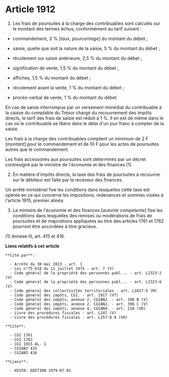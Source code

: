 # Article 1912

1. Les frais de poursuites à la charge des contribuables sont calculés sur le montant des termes échus, conformément au tarif
suivant :

- commandement, 3 % [*taux, pourcentage*] du montant du débet ;

- saisie, quelle que soit la nature de la saisie, 5 % du montant du débet ;

- récolement sur saisie antérieure, 2,5 % du montant du débet ;

- signification de vente, 1,5 % du montant du débet ;

- affiches, 1,5 % du montant du débet ;

- récolement avant la vente, 1 % du montant du débet ;

- procès-verbal de vente, 1 % du montant du débet.

En cas de saisie interrompue par un versement immédiat du contribuable à la caisse du comptable du Trésor chargé du
recouvrement des impôts directs, le tarif des frais de saisie est réduit à 1 %. Il en est de même dans le cas où le
contribuable se libère dans le délai d'un jour franc à compter de la saisie.

Les frais à la charge des contribuables comptent un minimum de 2 F [*montant*] pour le commandement et de 10 F pour les actes
de poursuites autres que le commandement.

Les frais accessoires aux poursuites sont déterminés par un décret contresigné par le ministre de l'économie et des finances
(1).

2. En matière d'impôts directs, la taxe des frais de poursuites à recouvrer sur le débiteur est faite par le receveur des
finances.

Un arrêté ministériel fixe les conditions dans lesquelles cette taxe est opérée en ce qui concerne les impositions,
redevances et sommes visées à l'article 1915, premier alinéa.

3. Le ministre de l'économie et des finances [*autorité compétente*] fixe les conditions dans lesquelles des remises ou
modérations de frais de poursuites et de majorations appliquées au titre des articles 1761 et 1762 pourront être accordées à
titre gracieux.

(1) Annexe III, art. 415 et 416.

**Liens relatifs à cet article**

	**Cité par**:

	  - Arrêté du 30 mai 2013 - art. 1
	  - Loi n°75-618 du 11 juillet 1975 - art. 7 (V)
	  - Code général de la propriété des personnes publ... - art. L2323-2 (V)
	  - Code général de la propriété des personnes publ... - art. L2323-6 (V)
	  - Code général des collectivités territoriales - art. L1617-5 (M)
	  - Code général des impôts, CGI. - art. 1917 (VT)
	  - Code général des impôts, annexe 2, CGIAN2. - art. 396 B (V)
	  - Code général des impôts, annexe 2, CGIAN2. - art. 396 C (V)
	  - Code général des impôts, annexe 4, CGIAN4. - art. 216 (VD)
	  - Livre des procédures fiscales - art. L247 (V)
	  - Livre des procédures fiscales - art. L257-0 A (VD)

	**Cite**:

	  - CGI 1761
	  - CGI 1762
	  - CGI 1915 AL. 1
	  - CGIAN3 415
	  - CGIAN3 416

	**Liens**:

	  - HISTO: EDITION 1979-07-01

